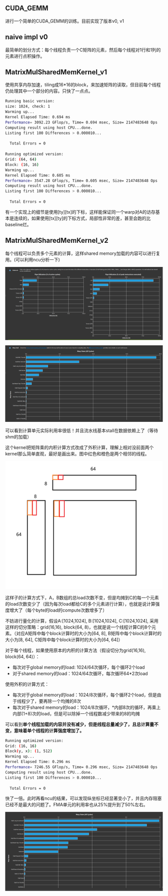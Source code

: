 ## CUDA_GEMM

进行一个简单的CUDA_GEMM的训练。目前实现了版本v0, v1

## naive impl v0

最简单的划分方式：每个线程负责一个C矩阵的元素，然后每个线程对1行和1列的元素进行点积操作。

## MatrixMulSharedMemKernel_v1

使用共享内存加速，tiling成16*16的block，来加速矩阵的读取，但目前每个线程仍处理其中一个部分的内容。只快了一点点。

```sh
Running basic version:
size: 1024, check: 1
Warming up...
Kernel Elapsed Time: 0.694 ms
Performance= 3092.23 GFlop/s, Time= 0.694 msec, Size= 2147483648 Ops
Computing result using host CPU...done.
Listing first 100 Differences > 0.000010...
 
  Total Errors = 0

Running optimized version:
Grid: (64, 64)
Block: (16, 16)
Warming up...
Kernel Elapsed Time: 0.605 ms
Performance= 3547.28 GFlop/s, Time= 0.605 msec, Size= 2147483648 Ops
Computing result using host CPU...done.
Listing first 100 Differences > 0.000010...
 
  Total Errors = 0
```

有一个实现上的细节是使用[ty][tx]的下标，这样能保证同一个warp对A的访存基本是连续的，如果使用[tx][ty]的下标方式，局部性非常的差，甚至会跑的比baseline烂。

## MatrixMulSharedMemKernel_v2

每个线程可以负责多个元素的计算，这样shared memory加载的内容可以进行复用。(可以利用ncu分析一下)

![alt text](img/09b29dce1ba656c9f860b827226d687.png)

![alt text](img/2e057a7d0a7b323dbb4ed51110de834.png)

可以看到计算单元实际利用率很低！并且流水线基本stall在数据依赖上了（等待shm的加载）

这个kernel把矩阵乘的内积计算方式改成了外积计算，理解上相对没前面两个kernel那么简单直观，最好是画出来。图中红色和橙色是两个相邻的线程。

![alt text](img/image.png)

这样子的计算方式下，A，B数组的总load次数不变，但是均摊到C的每一个元素的load次数变少了（因为每次load都给C的多个元素进行计算），也就是说计算强度增大了（每个byte的load的compute次数增多了）

不妨进行量化的计算，假设A:[1024,1024], B:[1024,1024], C:[1024,1024], 采用这样的切分策略：grid(16,16), block(64, 8)，也就是说一个线程计算C的8个元素。（对应A矩阵中每个block计算时的大小为[64, 8], B矩阵中每个block计算时的大小为[8, 64], C矩阵中每个block计算时的大小为[64, 64]）

对于每个线程，如果使用原本的内积的计算方法（假设切分为grid(16,16), block(64, 64)）：

- 每次对于global memory的load: 1024/64次循环，每个循环2个load
- 对于shared memory的load：1024/64次循环，每次循环64*2次load

使用外积的计算方式：

- 每次对于global memory的load：1024/8次循环，每个循环2个load，但是由于线程少了，要再除一个均摊的8次
- 每次对于shared memory的load：1024/8次循环，*内部8次的循环，再乘上内部(1+8)次的load，但是可以除掉一个线程数减少带来的8的均摊

可以看到**单个线程加载的内容并没有减少，但是线程总量减少了，且总计算量不变，意味着单个线程的计算强度增加了。**

```sh
Running optimized version:
Grid: (16, 16)
Block(y, x): (1, 512)
Warming up...
Kernel Elapsed Time: 0.296 ms
Performance= 7246.55 GFlop/s, Time= 0.296 msec, Size= 2147483648 Ops
Computing result using host CPU...done.
Listing first 100 Differences > 0.000010...
 
  Total Errors = 0
```

快了一倍。此时再看ncu的结果，可以发现纵坐标已经显著变小了，并且内存阻塞已经不是最大的问题了。FMA单元的利用率也从25%提升到了50%左右。

![alt text](img/image-1.png)

